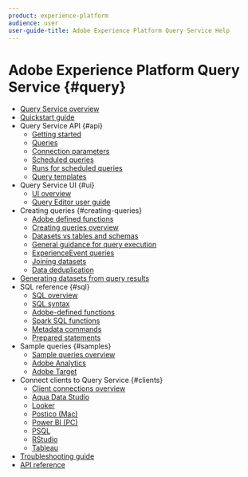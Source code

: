 ```yaml
---
product: experience-platform
audience: user
user-guide-title: Adobe Experience Platform Query Service Help
---
```


# Adobe Experience Platform Query Service {#query}

- [Query Service overview](home.md)
- [Quickstart guide](quickstart.md)
- Query Service API {#api}
  - [Getting started](api/getting-started.md)
  - [Queries](api/queries.md)
  - [Connection parameters](api/connection-parameters.md)
  - [Scheduled queries](api/scheduled-queries.md)
  - [Runs for scheduled queries](api/runs-scheduled-queries.md)
  - [Query templates](api/query-templates.md)
- Query Service UI {#ui}
  - [UI overview](ui/overview.md)
  - [Query Editor user guide](ui/user-guide.md)
- Creating queries {#creating-queries}
  - [Adobe defined functions](creating-queries/adobe-defined-functions.md)
  - [Creating queries overview](creating-queries/creating-queries.md)
  - [Datasets vs tables and schemas](creating-queries/datasets-and-tables.md)
  - [General guidance for query execution](creating-queries/writing-queries.md)
  - [ExperienceEvent queries](creating-queries/experience-event-queries.md)
  - [Joining datasets](creating-queries/joining-datasets.md)
  - [Data deduplication](creating-queries/deduplication.md)
- [Generating datasets from query results](creating-queries/create-datasets.md)
- SQL reference {#sql}
  - [SQL overview](sql/overview.md)
  - [SQL syntax](sql/syntax.md)
  - [Adobe-defined functions](sql/adobe-defined-functions.md)
  - [Spark SQL functions](sql/spark-sql-functions.md)
  - [Metadata commands](sql/metadata.md)
  - [Prepared statements](sql/prepared-statements.md)
- Sample queries {#samples}
  - [Sample queries overview](sample-queries/overview.md)
  - [Adobe Analytics](sample-queries/adobe-analytics.md)
  - [Adobe Target](sample-queries/adobe-target.md)
- Connect clients to Query Service {#clients}
  - [Client connections overview](clients/overview.md)
  - [Aqua Data Studio](clients/aqua-data-studio.md)
  - [Looker](clients/looker.md)
  - [Postico (Mac)](clients/postico.md)
  - [Power BI (PC)](clients/power-bi.md)
  - [PSQL](clients/psql.md)
  - [RStudio](clients/rstudio.md)
  - [Tableau](clients/tableau.md)
- [Troubleshooting guide](troubleshooting-guide.md)
- [API reference](https://www.adobe.io/apis/experienceplatform/home/api-reference.html#!acpdr/swagger-specs/qs-api.yaml)